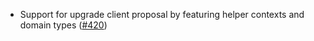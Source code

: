 - Support for upgrade client proposal by featuring helper contexts and domain types 
  ([#420](https://github.com/cosmos/ibc-rs/issues/420))
